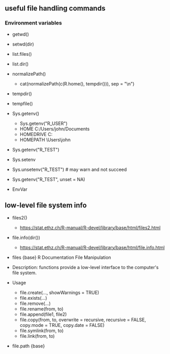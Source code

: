 ## useful file handling commands

### Environment variables

- getwd()
- setwd(dir)
- list.files()
- list.dir()
- normalizePath()

    - cat(normalizePath(c(R.home(), tempdir())), sep = "\n")
- tempdir()
- tempfile()

- Sys.getenv()

    - Sys.getenv("R_USER")
    - HOME         C:/Users/john/Documents
    - HOMEDRIVE    C:
    - HOMEPATH     \Users\john
- Sys.getenv("R_TEST")
- Sys.setenv
- Sys.unsetenv("R_TEST")  # may warn and not succeed
- Sys.getenv("R_TEST", unset = NA)
- EnvVar

## low-level file system info

- files2()
    - https://stat.ethz.ch/R-manual/R-devel/library/base/html/files2.html
- file.info(dir())
    - https://stat.ethz.ch/R-manual/R-devel/library/base/html/file.info.html

- files {base}	R Documentation File Manipulation
- Description:  functions provide a low-level interface to the computer's file system.
- Usage

    - file.create(..., showWarnings = TRUE)
    - file.exists(...)
    - file.remove(...)
    - file.rename(from, to)
    - file.append(file1, file2)
    - file.copy(from, to, overwrite = recursive, recursive = FALSE, copy.mode = TRUE, copy.date = FALSE)
    - file.symlink(from, to)
    - file.link(from, to)
    
- file.path {base}


    